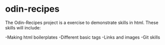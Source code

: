 # odin-recipes

The Odin-Recipes project is a exercise to demonstrate skills in html.
These skills will include:

-Making html boilerplates
-Different basic tags
-Links and images
-Git skills
